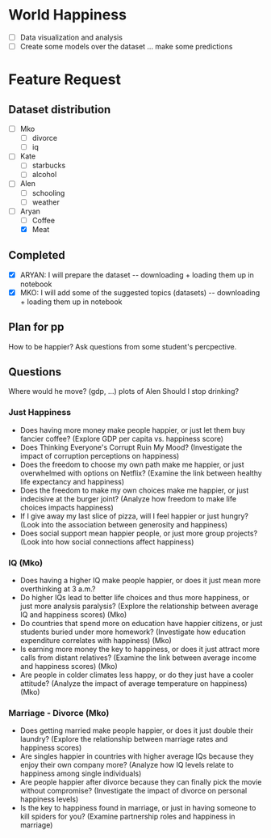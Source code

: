 # World Happiness

- [ ] Data visualization and analysis
- [ ] Create some models over the dataset ... make some predictions

# Feature Request

## Dataset distribution

- [ ] Mko
  - [ ] divorce
  - [ ] iq
- [ ] Kate
  - [ ] starbucks
  - [ ] alcohol
- [ ] Alen
  - [ ] schooling
  - [ ] weather
- [ ] Aryan
  - [ ] Coffee
  - [x] Meat

## Completed

- [x] ARYAN: I will prepare the dataset -- downloading + loading them up in notebook
- [x] MKO: I will add some of the suggested topics (datasets) -- downloading + loading them up in notebook

## Plan for pp

How to be happier?
Ask questions from some student's percpective.

## Questions

Where would he move? (gdp, ...) plots of Alen
Should I stop drinking?

### Just Happiness
- Does having more money make people happier, or just let them buy fancier coffee? (Explore GDP per capita vs. happiness score)
- Does Thinking Everyone's Corrupt Ruin My Mood? (Investigate the impact of corruption perceptions on happiness)
- Does the freedom to choose my own path make me happier, or just overwhelmed with options on Netflix? (Examine the link between healthy life expectancy and happiness)
- Does the freedom to make my own choices make me happier, or just indecisive at the burger joint? (Analyze how freedom to make life choices impacts happiness)
- If I give away my last slice of pizza, will I feel happier or just hungry? (Look into the association between generosity and happiness)
- Does social support mean happier people, or just more group projects? (Look into how social connections affect happiness)

### IQ (Mko)
- Does having a higher IQ make people happier, or does it just mean more overthinking at 3 a.m.?
- Do higher IQs lead to better life choices and thus more happiness, or just more analysis paralysis? (Explore the relationship between average IQ and happiness scores) (Mko)
- Do countries that spend more on education have happier citizens, or just students buried under more homework? (Investigate how education expenditure correlates with happiness) (Mko)
- Is earning more money the key to happiness, or does it just attract more calls from distant relatives? (Examine the link between average income and happiness scores) (Mko)
- Are people in colder climates less happy, or do they just have a cooler attitude? (Analyze the impact of average temperature on happiness) (Mko)

### Marriage - Divorce (Mko)
- Does getting married make people happier, or does it just double their laundry? (Explore the relationship between marriage rates and happiness scores)
- Are singles happier in countries with higher average IQs because they enjoy their own company more? (Analyze how IQ levels relate to happiness among single individuals)
- Are people happier after divorce because they can finally pick the movie without compromise? (Investigate the impact of divorce on personal happiness levels)
- Is the key to happiness found in marriage, or just in having someone to kill spiders for you? (Examine partnership roles and happiness in marriage)






